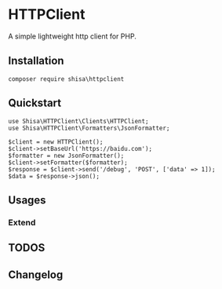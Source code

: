 # HTTPClient

A simple lightweight http client for PHP.

## Installation

    composer require shisa\httpclient


## Quickstart

    use Shisa\HTTPClient\Clients\HTTPClient;
    use Shisa\HTTPClient\Formatters\JsonFormatter;

    $client = new HTTPClient();
    $client->setBaseUrl('https://baidu.com');
    $formatter = new JsonFormatter();
    $client->setFormatter($formatter);
    $response = $client->send('/debug', 'POST', ['data' => 1]);
    $data = $response->json();


## Usages
### Extend


## TODOS



## Changelog